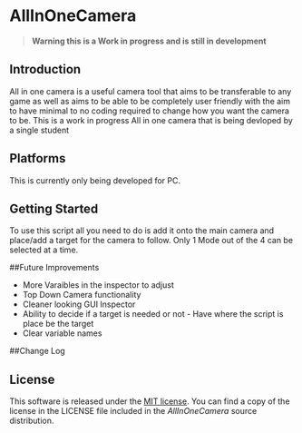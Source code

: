 # AllInOneCamera

> **Warning this is a Work in progress and is still in development**

## Introduction
All in one camera is a useful camera tool that aims to be transferable to any game as well as aims to be able to be completely user friendly with the aim to have minimal to no coding required to change how you want the camera to be.
This is a work in progress All in one camera that is being devloped by a single student 

## Platforms
This is currently only being developed for PC.

## Getting Started
To use this script all you need to do is add it onto the main camera and place/add a target for the camera to follow.
Only 1 Mode out of the 4 can be selected at a time.


##Future Improvements
* More Varaibles in the inspector to adjust
* Top Down Camera functionality
* Cleaner looking GUI Inspector
* Ability to decide if a target is needed or not - Have where the script is place be the target
* Clear variable names

##Change Log


## License
This software is released under the [MIT license](http://opensource.org/licenses/MIT). You can find a copy of the license in the LICENSE file included in the *AllInOneCamera* source distribution.

